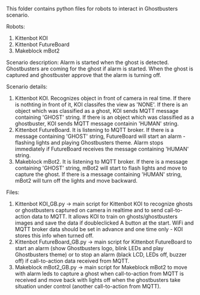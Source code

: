 This folder contains python files for robots to interact in Ghostbusters scenario.

Robots:
  1. Kittenbot KOI
  2. Kittenbot FutureBoard
  3. Makeblock mBot2

Scenario description:
Alarm is started when the ghost is detected. Ghostbusters are coming for the ghost if alarm is started. When the ghost is captured and ghostbuster approve that the alarm is turning off.

Scenario details:
  1. Kittenbot KOI. Recognizes object in front of camera in real time. If there is nothting in front of it, KOI classifes the view as 'NONE'. If there is an object which was classified as a ghost, KOI sends MQTT message containing 'GHOST' string. If there is an object which was classified as a ghostbuster, KOI sends MQTT message containin 'HUMAN' string.
  2. Kittenbot FutureBoard. It is listening to MQTT broker. If there is a message containing 'GHOST' string, FutureBoard will start an alarm - flashing lights and playing Ghostbusters theme. Alarm stops immediately if FutureBoard receives the message containing 'HUMAN' string.
  3. Makeblock mBot2. It is listening to MQTT broker. If there is a message containing 'GHOST' string, mBot2 will start to flash lights and move to capture the ghost. If there is a message containing 'HUMAN' string, mBot2 will turn off the lights and move backward.

Files:
1. Kittenbot KOI_GB.py -> main script for Kittenbot KOI to recognize ghosts or ghostbusters captured on camera in realtime and to send call-to-action data to MQTT. It allows KOI to train on ghosts/ghostbusters images and save the data if doubleclicked A button at the start. WiFi and MQTT broker data should be set in advance and one time only - KOI stores this info when turned off.
2. Kittenbot FutureBoard_GB.py -> main script for Kittenbot FutureBoard to start an alarm (show Ghostbusters logo, blink LEDs and play Ghostbusters theme) or to stop an alarm (black LCD, LEDs off, buzzer off) if call-to-action data received from MQTT.
3. Makeblock mBot2_GB.py -> main script for Makeblock mBot2 to move with alarm leds to capture a ghost when call-to-action from MQTT is received and move back with lights off when the ghostbusters take situation under control (another call-to-action from MQTT).
